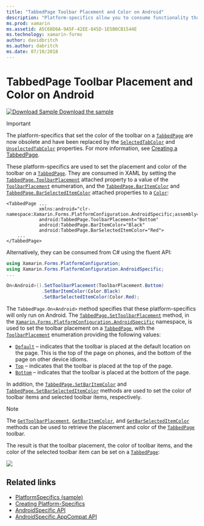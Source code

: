 ```yaml
---
title: "TabbedPage Toolbar Placement and Color on Android"
description: "Platform-specifics allow you to consume functionality that's only available on a specific platform, without implementing custom renderers or effects. This article explains how to consume the Android platform-specific that sets the placement and color of the toolbar on a TabbedPage."
ms.prod: xamarin
ms.assetid: A5C68D6A-9A5F-42EE-845D-1E5B0CB1544E
ms.technology: xamarin-forms
author: davidbritch
ms.author: dabritch
ms.date: 07/10/2018
---
```


# TabbedPage Toolbar Placement and Color on Android

[![Download Sample](~/media/shared/download.png) Download the sample](https://docs.microsoft.com/samples/xamarin/xamarin-forms-samples/userinterface-platformspecifics)

> [!IMPORTANT]
> The platform-specifics that set the color of the toolbar on a [`TabbedPage`](xref:Xamarin.Forms.TabbedPage) are now obsolete and have been replaced by the [`SelectedTabColor`](xref:Xamarin.Forms.TabbedPage.SelectedTabColor) and [`UnselectedTabColor`](xref:Xamarin.Forms.TabbedPage.UnselectedTabColor) properties. For more information, see [Creating a TabbedPage](~/xamarin-forms/app-fundamentals/navigation/tabbed-page.md#creating-a-tabbedpage).

These platform-specifics are used to set the placement and color of the toolbar on a [`TabbedPage`](xref:Xamarin.Forms.TabbedPage). They are consumed in XAML by setting the [`TabbedPage.ToolbarPlacement`](xref:Xamarin.Forms.PlatformConfiguration.AndroidSpecific.TabbedPage.ToolbarPlacementProperty) attached property to a value of the [`ToolbarPlacement`](xref:Xamarin.Forms.PlatformConfiguration.AndroidSpecific.ToolbarPlacement) enumeration, and the [`TabbedPage.BarItemColor`](xref:Xamarin.Forms.PlatformConfiguration.AndroidSpecific.TabbedPage.BarItemColorProperty) and [`TabbedPage.BarSelectedItemColor`](xref:Xamarin.Forms.PlatformConfiguration.AndroidSpecific.TabbedPage.BarSelectedItemColorProperty) attached properties to a [`Color`](xref:Xamarin.Forms.Color):

```xaml
<TabbedPage ...
            xmlns:android="clr-namespace:Xamarin.Forms.PlatformConfiguration.AndroidSpecific;assembly=Xamarin.Forms.Core"
            android:TabbedPage.ToolbarPlacement="Bottom"
            android:TabbedPage.BarItemColor="Black"
            android:TabbedPage.BarSelectedItemColor="Red">
    ...
</TabbedPage>
```

Alternatively, they can be consumed from C# using the fluent API:

```csharp
using Xamarin.Forms.PlatformConfiguration;
using Xamarin.Forms.PlatformConfiguration.AndroidSpecific;
...

On<Android>().SetToolbarPlacement(ToolbarPlacement.Bottom)
             .SetBarItemColor(Color.Black)
             .SetBarSelectedItemColor(Color.Red);
```

The `TabbedPage.On<Android>` method specifies that these platform-specifics will only run on Android. The [`TabbedPage.SetToolbarPlacement`](xref:Xamarin.Forms.PlatformConfiguration.AndroidSpecific.TabbedPage.SetToolbarPlacement(Xamarin.Forms.IPlatformElementConfiguration{Xamarin.Forms.PlatformConfiguration.Android,Xamarin.Forms.TabbedPage},Xamarin.Forms.PlatformConfiguration.AndroidSpecific.ToolbarPlacement)) method, in the [`Xamarin.Forms.PlatformConfiguration.AndroidSpecific`](xref:Xamarin.Forms.PlatformConfiguration.AndroidSpecific) namespace, is used to set the toolbar placement on a [`TabbedPage`](xref:Xamarin.Forms.TabbedPage), with the [`ToolbarPlacement`](xref:Xamarin.Forms.PlatformConfiguration.AndroidSpecific.ToolbarPlacement) enumeration providing the following values:

- [`Default`](xref:Xamarin.Forms.PlatformConfiguration.AndroidSpecific.ToolbarPlacement.Default) – indicates that the toolbar is placed at the default location on the page. This is the top of the page on phones, and the bottom of the page on other device idioms.
- [`Top`](xref:Xamarin.Forms.PlatformConfiguration.AndroidSpecific.ToolbarPlacement.Top) – indicates that the toolbar is placed at the top of the page.
- [`Bottom`](xref:Xamarin.Forms.PlatformConfiguration.AndroidSpecific.ToolbarPlacement.Bottom) – indicates that the toolbar is placed at the bottom of the page.

In addition, the [`TabbedPage.SetBarItemColor`](xref:Xamarin.Forms.PlatformConfiguration.AndroidSpecific.TabbedPage.SetBarItemColor(Xamarin.Forms.IPlatformElementConfiguration{Xamarin.Forms.PlatformConfiguration.Android,Xamarin.Forms.TabbedPage},Xamarin.Forms.Color)) and [`TabbedPage.SetBarSelectedItemColor`](xref:Xamarin.Forms.PlatformConfiguration.AndroidSpecific.TabbedPage.SetBarSelectedItemColor(Xamarin.Forms.IPlatformElementConfiguration{Xamarin.Forms.PlatformConfiguration.Android,Xamarin.Forms.TabbedPage},Xamarin.Forms.Color)) methods are used to set the color of toolbar items and selected toolbar items, respectively.

> [!NOTE]
> The [`GetToolbarPlacement`](xref:Xamarin.Forms.PlatformConfiguration.AndroidSpecific.TabbedPage.GetToolbarPlacement(Xamarin.Forms.IPlatformElementConfiguration{Xamarin.Forms.PlatformConfiguration.Android,Xamarin.Forms.TabbedPage})), [`GetBarItemColor`](xref:Xamarin.Forms.PlatformConfiguration.AndroidSpecific.TabbedPage.GetBarItemColor(Xamarin.Forms.IPlatformElementConfiguration{Xamarin.Forms.PlatformConfiguration.Android,Xamarin.Forms.TabbedPage})), and [`GetBarSelectedItemColor`](xref:Xamarin.Forms.PlatformConfiguration.AndroidSpecific.TabbedPage.GetBarSelectedItemColor(Xamarin.Forms.IPlatformElementConfiguration{Xamarin.Forms.PlatformConfiguration.Android,Xamarin.Forms.TabbedPage})) methods can be used to retrieve the placement and color of the [`TabbedPage`](xref:Xamarin.Forms.TabbedPage) toolbar.

The result is that the toolbar placement, the color of toolbar items, and the color of the selected toolbar item can be set on a [`TabbedPage`](xref:Xamarin.Forms.TabbedPage):

![](tabbedpage-toolbar-placement-color-images/tabbedpage-toolbar-placement.png)

## Related links

- [PlatformSpecifics (sample)](https://docs.microsoft.com/samples/xamarin/xamarin-forms-samples/userinterface-platformspecifics)
- [Creating Platform-Specifics](~/xamarin-forms/platform/platform-specifics/index.md#creating-platform-specifics)
- [AndroidSpecific API](xref:Xamarin.Forms.PlatformConfiguration.AndroidSpecific)
- [AndroidSpecific.AppCompat API](xref:Xamarin.Forms.PlatformConfiguration.AndroidSpecific.AppCompat)
